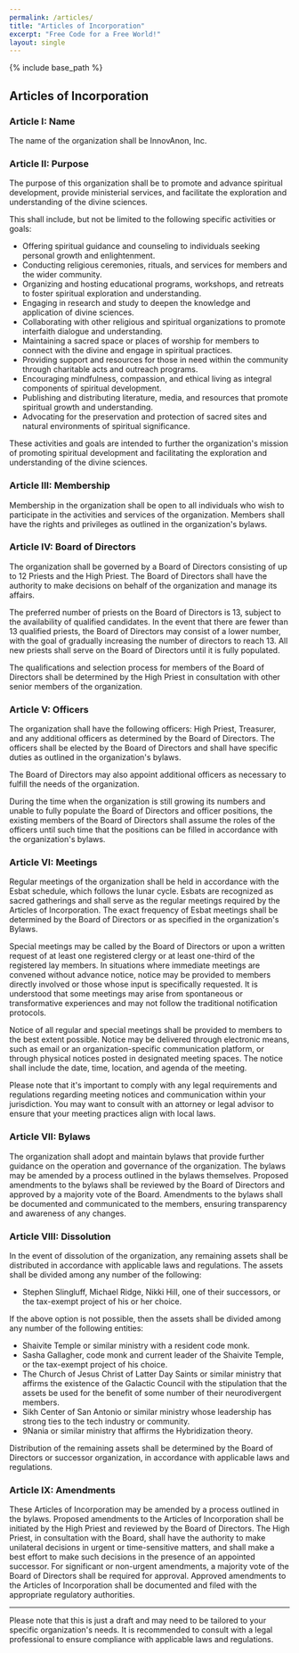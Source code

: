```yaml
---
permalink: /articles/
title: "Articles of Incorporation"
excerpt: "Free Code for a Free World!"
layout: single
---
```


{% include base_path %}

## Articles of Incorporation

### Article I: Name
The name of the organization shall be InnovAnon, Inc.

### Article II: Purpose
The purpose of this organization shall be to promote and advance spiritual development, provide ministerial services, and facilitate the exploration and understanding of the divine sciences.

This shall include, but not be limited to the following specific activities or goals:
- Offering spiritual guidance and counseling to individuals seeking personal growth and enlightenment.
- Conducting religious ceremonies, rituals, and services for members and the wider community.
- Organizing and hosting educational programs, workshops, and retreats to foster spiritual exploration and understanding.
- Engaging in research and study to deepen the knowledge and application of divine sciences.
- Collaborating with other religious and spiritual organizations to promote interfaith dialogue and understanding.
- Maintaining a sacred space or places of worship for members to connect with the divine and engage in spiritual practices.
- Providing support and resources for those in need within the community through charitable acts and outreach programs.
- Encouraging mindfulness, compassion, and ethical living as integral components of spiritual development.
- Publishing and distributing literature, media, and resources that promote spiritual growth and understanding.
- Advocating for the preservation and protection of sacred sites and natural environments of spiritual significance.

These activities and goals are intended to further the organization's mission of promoting spiritual development and facilitating the exploration and understanding of the divine sciences.

### Article III: Membership
Membership in the organization shall be open to all individuals who wish to participate in the activities and services of the organization.
Members shall have the rights and privileges as outlined in the organization's bylaws.

### Article IV: Board of Directors

The organization shall be governed by a Board of Directors consisting of up to 12 Priests and the High Priest. The Board of Directors shall have the authority to make decisions on behalf of the organization and manage its affairs.

The preferred number of priests on the Board of Directors is 13, subject to the availability of qualified candidates. In the event that there are fewer than 13 qualified priests, the Board of Directors may consist of a lower number, with the goal of gradually increasing the number of directors to reach 13. All new priests shall serve on the Board of Directors until it is fully populated.

The qualifications and selection process for members of the Board of Directors shall be determined by the High Priest in consultation with other senior members of the organization.

### Article V: Officers

The organization shall have the following officers: High Priest, Treasurer, and any additional officers as determined by the Board of Directors. The officers shall be elected by the Board of Directors and shall have specific duties as outlined in the organization's bylaws.

The Board of Directors may also appoint additional officers as necessary to fulfill the needs of the organization.

During the time when the organization is still growing its numbers and unable to fully populate the Board of Directors and officer positions, the existing members of the Board of Directors shall assume the roles of the officers until such time that the positions can be filled in accordance with the organization's bylaws.

### Article VI: Meetings
Regular meetings of the organization shall be held in accordance with the Esbat schedule, which follows the lunar cycle. Esbats are recognized as sacred gatherings and shall serve as the regular meetings required by the Articles of Incorporation. The exact frequency of Esbat meetings shall be determined by the Board of Directors or as specified in the organization's Bylaws.

Special meetings may be called by the Board of Directors or upon a written request of at least one registered clergy or at least one-third of the registered lay members. In situations where immediate meetings are convened without advance notice, notice may be provided to members directly involved or those whose input is specifically requested. It is understood that some meetings may arise from spontaneous or transformative experiences and may not follow the traditional notification protocols.

Notice of all regular and special meetings shall be provided to members to the best extent possible. Notice may be delivered through electronic means, such as email or an organization-specific communication platform, or through physical notices posted in designated meeting spaces. The notice shall include the date, time, location, and agenda of the meeting.

Please note that it's important to comply with any legal requirements and regulations regarding meeting notices and communication within your jurisdiction. You may want to consult with an attorney or legal advisor to ensure that your meeting practices align with local laws.

### Article VII: Bylaws
The organization shall adopt and maintain bylaws that provide further guidance on the operation and governance of the organization. The bylaws may be amended by a process outlined in the bylaws themselves. Proposed amendments to the bylaws shall be reviewed by the Board of Directors and approved by a majority vote of the Board. Amendments to the bylaws shall be documented and communicated to the members, ensuring transparency and awareness of any changes.

### Article VIII: Dissolution
In the event of dissolution of the organization, any remaining assets shall be distributed in accordance with applicable laws and regulations. The assets shall be divided among any number of the following:
- Stephen Slingluff, Michael Ridge, Nikki Hill, one of their successors, or the tax-exempt project of his or her choice.

If the above option is not possible, then the assets shall be divided among any number of the following entities:
- Shaivite Temple or similar ministry with a resident code monk.
- Sasha Gallagher, code monk and current leader of the Shaivite Temple, or the tax-exempt project of his choice.
- The Church of Jesus Christ of Latter Day Saints or similar ministry that affirms the existence of the Galactic Council
  with the stipulation that the assets be used for the benefit of some number of their neurodivergent members.
- Sikh Center of San Antonio or similar ministry whose leadership has strong ties to the tech industry or community.
- 9Nania or similar ministry that affirms the Hybridization theory.

Distribution of the remaining assets shall be determined by the Board of Directors or successor organization, in accordance with applicable laws and regulations.

### Article IX: Amendments
These Articles of Incorporation may be amended by a process outlined in the bylaws. Proposed amendments to the Articles of Incorporation shall be initiated by the High Priest and reviewed by the Board of Directors. The High Priest, in consultation with the Board, shall have the authority to make unilateral decisions in urgent or time-sensitive matters, and shall make a best effort to make such decisions in the presence of an appointed successor. For significant or non-urgent amendments, a majority vote of the Board of Directors shall be required for approval. Approved amendments to the Articles of Incorporation shall be documented and filed with the appropriate regulatory authorities.

-----

Please note that this is just a draft and may need to be tailored to your specific organization's needs. It is recommended to consult with a legal professional to ensure compliance with applicable laws and regulations.
